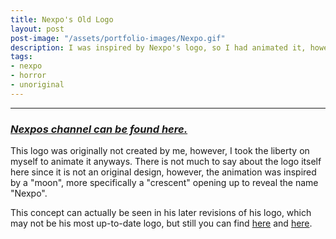 ```yaml
---
title: Nexpo's Old Logo
layout: post
post-image: "/assets/portfolio-images/Nexpo.gif"
description: I was inspired by Nexpo's logo, so I had animated it, however, the logo design itself is not by me.
tags:
- nexpo
- horror
- unoriginal
---
```

---

### ***[Nexpos channel can be found here.](https://www.youtube.com/c/Nexpo/)***

This logo was originally not created by me, however, I took the liberty on myself to animate it anyways. There is not much to say about the logo itself here since it is not an original design, however, the animation was inspired by a "moon", more specifically a "crescent" opening up to reveal the name "Nexpo".

This concept can actually be seen in his later revisions of his logo, which may not be his most up-to-date logo, but still you can find [here](https://business.facebook.com/NexpoYT/photos/2654603714819252/) and [here](https://business.facebook.com/NexpoYT/photos/2654600218152935/).